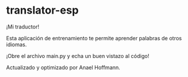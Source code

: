 # translator-esp
¡Mi traductor!

Esta aplicación de entrenamiento te permite aprender palabras de otros idiomas.

¡Оbre el archivo main.py y echa un buen vistazo al código!

Actualizado y optimizado por Anael Hoffmann.